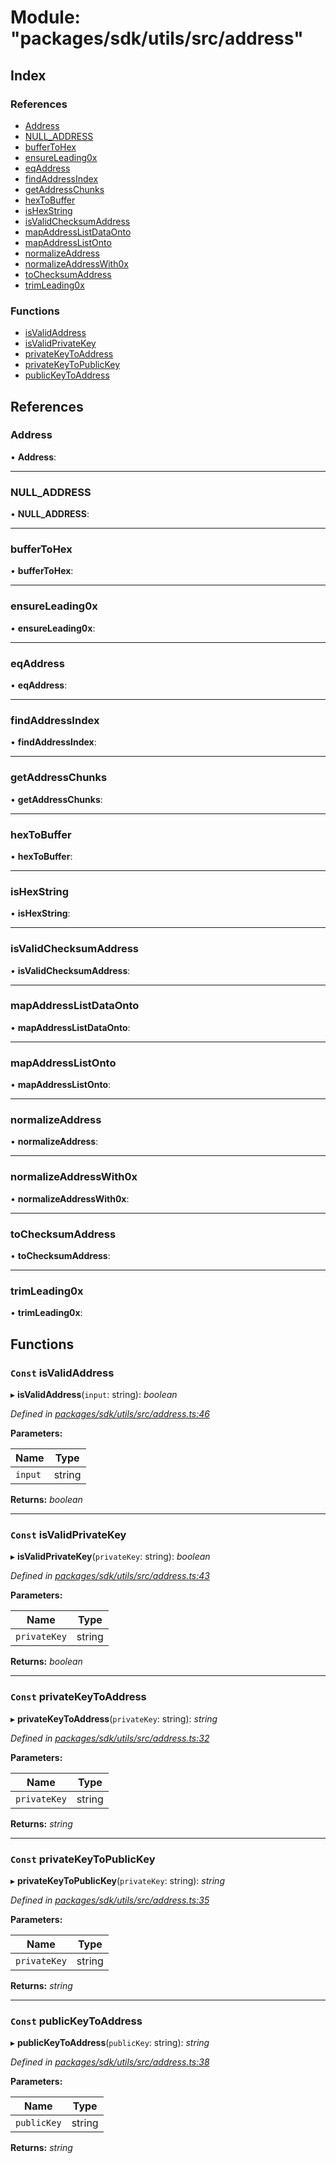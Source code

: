 # Module: "packages/sdk/utils/src/address"

## Index

### References

* [Address](_packages_sdk_utils_src_address_.md#address)
* [NULL_ADDRESS](_packages_sdk_utils_src_address_.md#null_address)
* [bufferToHex](_packages_sdk_utils_src_address_.md#buffertohex)
* [ensureLeading0x](_packages_sdk_utils_src_address_.md#ensureleading0x)
* [eqAddress](_packages_sdk_utils_src_address_.md#eqaddress)
* [findAddressIndex](_packages_sdk_utils_src_address_.md#findaddressindex)
* [getAddressChunks](_packages_sdk_utils_src_address_.md#getaddresschunks)
* [hexToBuffer](_packages_sdk_utils_src_address_.md#hextobuffer)
* [isHexString](_packages_sdk_utils_src_address_.md#ishexstring)
* [isValidChecksumAddress](_packages_sdk_utils_src_address_.md#isvalidchecksumaddress)
* [mapAddressListDataOnto](_packages_sdk_utils_src_address_.md#mapaddresslistdataonto)
* [mapAddressListOnto](_packages_sdk_utils_src_address_.md#mapaddresslistonto)
* [normalizeAddress](_packages_sdk_utils_src_address_.md#normalizeaddress)
* [normalizeAddressWith0x](_packages_sdk_utils_src_address_.md#normalizeaddresswith0x)
* [toChecksumAddress](_packages_sdk_utils_src_address_.md#tochecksumaddress)
* [trimLeading0x](_packages_sdk_utils_src_address_.md#trimleading0x)

### Functions

* [isValidAddress](_packages_sdk_utils_src_address_.md#const-isvalidaddress)
* [isValidPrivateKey](_packages_sdk_utils_src_address_.md#const-isvalidprivatekey)
* [privateKeyToAddress](_packages_sdk_utils_src_address_.md#const-privatekeytoaddress)
* [privateKeyToPublicKey](_packages_sdk_utils_src_address_.md#const-privatekeytopublickey)
* [publicKeyToAddress](_packages_sdk_utils_src_address_.md#const-publickeytoaddress)

## References

###  Address

• **Address**:

___

###  NULL_ADDRESS

• **NULL_ADDRESS**:

___

###  bufferToHex

• **bufferToHex**:

___

###  ensureLeading0x

• **ensureLeading0x**:

___

###  eqAddress

• **eqAddress**:

___

###  findAddressIndex

• **findAddressIndex**:

___

###  getAddressChunks

• **getAddressChunks**:

___

###  hexToBuffer

• **hexToBuffer**:

___

###  isHexString

• **isHexString**:

___

###  isValidChecksumAddress

• **isValidChecksumAddress**:

___

###  mapAddressListDataOnto

• **mapAddressListDataOnto**:

___

###  mapAddressListOnto

• **mapAddressListOnto**:

___

###  normalizeAddress

• **normalizeAddress**:

___

###  normalizeAddressWith0x

• **normalizeAddressWith0x**:

___

###  toChecksumAddress

• **toChecksumAddress**:

___

###  trimLeading0x

• **trimLeading0x**:

## Functions

### `Const` isValidAddress

▸ **isValidAddress**(`input`: string): *boolean*

*Defined in [packages/sdk/utils/src/address.ts:46](https://github.com/spruceid/celo-monorepo/blob/master/packages/sdk/utils/src/address.ts#L46)*

**Parameters:**

Name | Type |
------ | ------ |
`input` | string |

**Returns:** *boolean*

___

### `Const` isValidPrivateKey

▸ **isValidPrivateKey**(`privateKey`: string): *boolean*

*Defined in [packages/sdk/utils/src/address.ts:43](https://github.com/spruceid/celo-monorepo/blob/master/packages/sdk/utils/src/address.ts#L43)*

**Parameters:**

Name | Type |
------ | ------ |
`privateKey` | string |

**Returns:** *boolean*

___

### `Const` privateKeyToAddress

▸ **privateKeyToAddress**(`privateKey`: string): *string*

*Defined in [packages/sdk/utils/src/address.ts:32](https://github.com/spruceid/celo-monorepo/blob/master/packages/sdk/utils/src/address.ts#L32)*

**Parameters:**

Name | Type |
------ | ------ |
`privateKey` | string |

**Returns:** *string*

___

### `Const` privateKeyToPublicKey

▸ **privateKeyToPublicKey**(`privateKey`: string): *string*

*Defined in [packages/sdk/utils/src/address.ts:35](https://github.com/spruceid/celo-monorepo/blob/master/packages/sdk/utils/src/address.ts#L35)*

**Parameters:**

Name | Type |
------ | ------ |
`privateKey` | string |

**Returns:** *string*

___

### `Const` publicKeyToAddress

▸ **publicKeyToAddress**(`publicKey`: string): *string*

*Defined in [packages/sdk/utils/src/address.ts:38](https://github.com/spruceid/celo-monorepo/blob/master/packages/sdk/utils/src/address.ts#L38)*

**Parameters:**

Name | Type |
------ | ------ |
`publicKey` | string |

**Returns:** *string*
